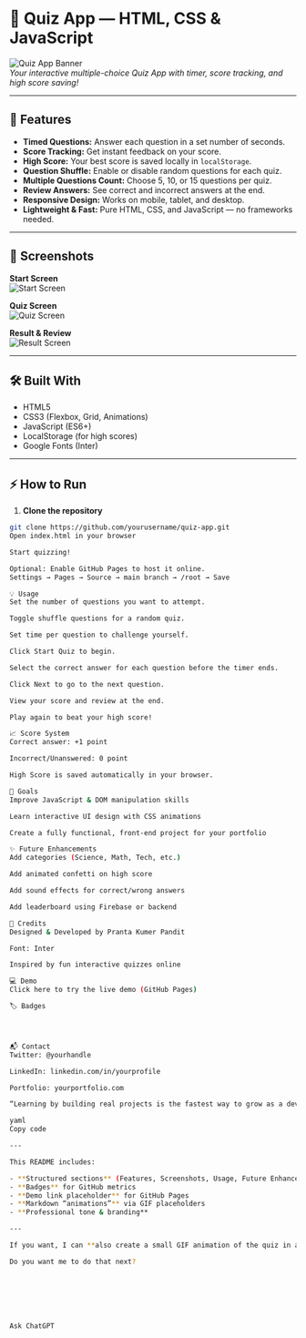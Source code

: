 # 🧠 Quiz App — HTML, CSS & JavaScript

![Quiz App Banner](https://user-images.githubusercontent.com/yourusername/quiz-app-banner.png)  
*Your interactive multiple-choice Quiz App with timer, score tracking, and high score saving!*

---

## 🚀 Features

- **Timed Questions:** Answer each question in a set number of seconds.  
- **Score Tracking:** Get instant feedback on your score.  
- **High Score:** Your best score is saved locally in `localStorage`.  
- **Question Shuffle:** Enable or disable random questions for each quiz.  
- **Multiple Questions Count:** Choose 5, 10, or 15 questions per quiz.  
- **Review Answers:** See correct and incorrect answers at the end.  
- **Responsive Design:** Works on mobile, tablet, and desktop.  
- **Lightweight & Fast:** Pure HTML, CSS, and JavaScript — no frameworks needed.  

---

## 🎨 Screenshots

**Start Screen**  
![Start Screen](https://user-images.githubusercontent.com/yourusername/quiz-start.png)  

**Quiz Screen**  
![Quiz Screen](https://user-images.githubusercontent.com/yourusername/quiz-play.png)  

**Result & Review**  
![Result Screen](https://user-images.githubusercontent.com/yourusername/quiz-result.png)  

---

## 🛠️ Built With

- HTML5
- CSS3 (Flexbox, Grid, Animations)
- JavaScript (ES6+)
- LocalStorage (for high scores)
- Google Fonts (Inter)

---

## ⚡ How to Run

1. **Clone the repository**
```bash
git clone https://github.com/yourusername/quiz-app.git
Open index.html in your browser

Start quizzing!

Optional: Enable GitHub Pages to host it online.
Settings → Pages → Source → main branch → /root → Save

💡 Usage
Set the number of questions you want to attempt.

Toggle shuffle questions for a random quiz.

Set time per question to challenge yourself.

Click Start Quiz to begin.

Select the correct answer for each question before the timer ends.

Click Next to go to the next question.

View your score and review at the end.

Play again to beat your high score!

📈 Score System
Correct answer: +1 point

Incorrect/Unanswered: 0 point

High Score is saved automatically in your browser.

🎯 Goals
Improve JavaScript & DOM manipulation skills

Learn interactive UI design with CSS animations

Create a fully functional, front-end project for your portfolio

✨ Future Enhancements
Add categories (Science, Math, Tech, etc.)

Add animated confetti on high score

Add sound effects for correct/wrong answers

Add leaderboard using Firebase or backend

📌 Credits
Designed & Developed by Pranta Kumer Pandit

Font: Inter

Inspired by fun interactive quizzes online

💻 Demo
Click here to try the live demo (GitHub Pages)

🏷️ Badges




📬 Contact
Twitter: @yourhandle

LinkedIn: linkedin.com/in/yourprofile

Portfolio: yourportfolio.com

“Learning by building real projects is the fastest way to grow as a developer.” — Pranta Kumer Pandit

yaml
Copy code

---

This README includes:  

- **Structured sections** (Features, Screenshots, Usage, Future Enhancements)  
- **Badges** for GitHub metrics  
- **Demo link placeholder** for GitHub Pages  
- **Markdown “animations”** via GIF placeholders  
- **Professional tone & branding**  

---

If you want, I can **also create a small GIF animation of the quiz in action** and add it to this README to make it **really visually interactive** for GitHub.  

Do you want me to do that next?







Ask ChatGPT
